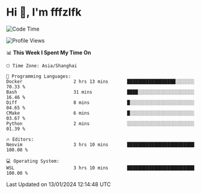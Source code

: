 # Hi 👋, I'm fffzlfk

<!--START_SECTION:waka-->
![Code Time](http://img.shields.io/badge/Code%20Time-642%20hrs%2021%20mins-blue)

![Profile Views](http://img.shields.io/badge/Profile%20Views-0-blue)

📊 **This Week I Spent My Time On** 

```text
🕑︎ Time Zone: Asia/Shanghai

💬 Programming Languages: 
Docker                   2 hrs 13 mins       ██████████████████░░░░░░░   70.33 % 
Bash                     31 mins             ████░░░░░░░░░░░░░░░░░░░░░   16.46 % 
Diff                     8 mins              █░░░░░░░░░░░░░░░░░░░░░░░░   04.65 % 
CMake                    6 mins              █░░░░░░░░░░░░░░░░░░░░░░░░   03.67 % 
Python                   2 mins              ░░░░░░░░░░░░░░░░░░░░░░░░░   01.39 % 

🔥 Editors: 
Neovim                   3 hrs 10 mins       █████████████████████████   100.00 % 

💻 Operating System: 
WSL                      3 hrs 10 mins       █████████████████████████   100.00 % 
```


 Last Updated on 13/01/2024 12:14:48 UTC
<!--END_SECTION:waka-->

